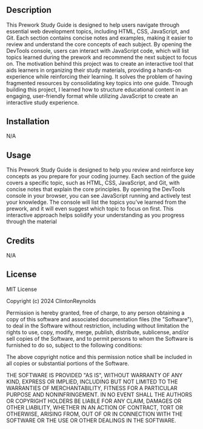 # <Prework Study Guide Webpage>

## Description
This Prework Study Guide is designed to help users navigate through essential web development topics, including HTML, CSS, JavaScript, and Git. Each section contains concise notes and examples, making it easier to review and understand the core concepts of each subject. By opening the DevTools console, users can interact with JavaScript code, which will list topics learned during the prework and recommend the next subject to focus on. The motivation behind this project was to create an interactive tool that aids learners in organizing their study materials, providing a hands-on experience while reinforcing their learning. It solves the problem of having fragmented resources by consolidating key topics into one guide. Through building this project, I learned how to structure educational content in an engaging, user-friendly format while utilizing JavaScript to create an interactive study experience.


## Installation
N/A

## Usage
This Prework Study Guide is designed to help you review and reinforce key concepts as you prepare for your coding journey. Each section of the guide covers a specific topic, such as HTML, CSS, JavaScript, and Git, with concise notes that explain the core principles. By opening the DevTools console in your browser, you can see JavaScript running and actively test your knowledge. The console will list the topics you’ve learned from the prework, and it will even suggest which topic to focus on first. This interactive approach helps solidify your understanding as you progress through the material


## Credits
N/A

## License
MIT License

Copyright (c) 2024 ClintonReynolds

Permission is hereby granted, free of charge, to any person obtaining a copy
of this software and associated documentation files (the "Software"), to deal
in the Software without restriction, including without limitation the rights
to use, copy, modify, merge, publish, distribute, sublicense, and/or sell
copies of the Software, and to permit persons to whom the Software is
furnished to do so, subject to the following conditions:

The above copyright notice and this permission notice shall be included in all
copies or substantial portions of the Software.

THE SOFTWARE IS PROVIDED "AS IS", WITHOUT WARRANTY OF ANY KIND, EXPRESS OR
IMPLIED, INCLUDING BUT NOT LIMITED TO THE WARRANTIES OF MERCHANTABILITY,
FITNESS FOR A PARTICULAR PURPOSE AND NONINFRINGEMENT. IN NO EVENT SHALL THE
AUTHORS OR COPYRIGHT HOLDERS BE LIABLE FOR ANY CLAIM, DAMAGES OR OTHER
LIABILITY, WHETHER IN AN ACTION OF CONTRACT, TORT OR OTHERWISE, ARISING FROM,
OUT OF OR IN CONNECTION WITH THE SOFTWARE OR THE USE OR OTHER DEALINGS IN THE
SOFTWARE.
